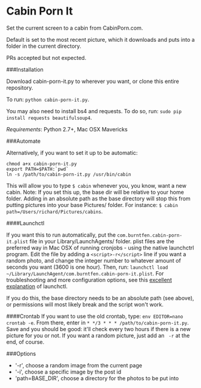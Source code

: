 Cabin Porn It
==========

Set the current screen to a cabin from CabinPorn.com.

Default is set to the most recent picture, which it downloads and puts into a
folder in the current directory.

PRs accepted but not expected.

###Installation

Download cabin-porn-it.py to wherever you want, or clone this entire repository.

To run: `python cabin-porn-it.py`.

You may also need to install bs4 and requests. To do so, run: `sudo pip install requests beautifulsoup4`.

_Requirements_: Python 2.7+, Mac OSX Mavericks

###Automate

Alternatively, if you want to set it up to be automatic:

```
chmod a+x cabin-porn-it.py
export PATH=$PATH:`pwd`
ln -s /path/to/cabin-porn-it.py /usr/bin/cabin
```

This will allow you to type `$ cabin` whenever you, you know, want a new cabin. Note: If you set this up, the base dir will be relative to your home folder. Adding in an absolute path as the base directory will stop this from putting pictures into your base Pictures/ folder. For instance: `$ cabin path=/Users/richard/Pictures/cabins`. 

####Launchctl

If you want this to run automatically, put the `com.burntfen.cabin-porn-it.plist` file in your Library/LaunchAgents/ folder. plist files are the preferred way in Mac OSX of running cronjobs - using the native launchctrl program. Edit the file by adding a `<script>-r</script>` line if you want a random photo, and change the integer number to whatever amount of seconds you want (3600 is one hour). Then, run: 
`launchctl load ~/Library/LaunchAgent/com.burntfen.cabin-porn-it.plist`. For troubleshooting and more configuration options, see this [excellent explanation](http://stackoverflow.com/a/15820488/1166929) of launchctl. 

If you do this, the base directory needs to be an absolute path (see above), or permissions will most likely break and the script won't work. 

####Crontab
If you want to use the old crontab, type: `env EDITOR=nano crontab -e`. From there, enter in `* */3 * * * /path/to/cabin-porn-it.py`. Save and you should be good: it'll check every two hours if there is a new picture for you or not. If you want a random picture, just add an ` -r` at the end, of course.

###Options

* '-r', choose a random image from the current page
* '-i', choose a specific image by the post id
* 'path=BASE_DIR', choose a directory for the photos to be put into
